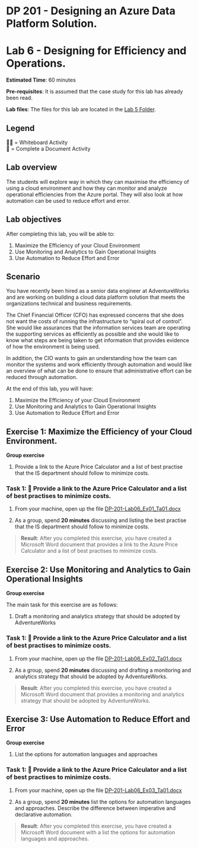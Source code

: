# DP 201 - Designing an Azure Data Platform Solution.
# Lab 6 - Designing for Efficiency and Operations.

**Estimated Time**: 60 minutes

**Pre-requisites**: It is assumed that the case study for this lab has already been read.

**Lab files**: The files for this lab are located in the [Lab 5 Folder](/Labfiles/Starter/DP-201.5/).

## Legend  
👩‍🏫 = Whiteboard Activity  
📄 = Complete a Document Activity

## Lab overview

The students will explore way in which they can maximise the efficiency of using a cloud environment and how they can monitor and analyze operational efficiencies from the Azure portal. They will also look at how automation can be used to reduce effort and error.

## Lab objectives
  
After completing this lab, you will be able to:

1. Maximize the Efficiency of your Cloud Environment
1. Use Monitoring and Analytics to Gain Operational Insights
1. Use Automation to Reduce Effort and Error

## Scenario
  
You have recently been hired as a senior data engineer at AdventureWorks and are working on building a cloud data platform solution that meets the organizations technical and business requirements.

The Chief Financial Officer (CFO) has expressed concerns that she does not want the costs of running the infrastructure to “spiral out of control”. She would like assurances that the information services team are operating the supporting services as efficiently as possible and she would like to know what steps are being taken to get information that provides evidence of how the environment is being used.

In addition, the CIO wants to gain an understanding how the team can monitor the systems and work efficiently through automation and would like an overview of what can be done to ensure that administrative effort can be reduced through automation.

At the end of this lab, you will have:

1. Maximize the Efficiency of your Cloud Environment
1. Use Monitoring and Analytics to Gain Operational Insights
1. Use Automation to Reduce Effort and Error

## Exercise 1: Maximize the Efficiency of your Cloud Environment.

**Group exercise**
  
1. Provide a link to the Azure Price Calculator and a list of best practise that the IS department should follow to minimize costs.

### Task 1: 📄 Provide a link to the Azure Price Calculator and a list of best practises to minimize costs.

1. From your machine, open up the file [DP-201-Lab06_Ex01_Ta01.docx](/Labfiles/Starter/DP-201.6/DP-201-Lab06_Ex01_Ta01.docx) 


1. As a group, spend **20 minutes** discussing and listing the best practise that the IS department should follow to minimize costs.

> **Result**: After you completed this exercise, you have created a Microsoft Word document that provides a link to the Azure Price Calculator and a list of best practises to minimize costs.

## Exercise 2: Use Monitoring and Analytics to Gain Operational Insights

**Group exercise**
  
The main task for this exercise are as follows:

1. Draft a monitoring and analytics strategy that should be adopted by AdventureWorks

### Task 1: 📄 Provide a link to the Azure Price Calculator and a list of best practises to minimize costs.

1. From your machine, open up the file [DP-201-Lab06_Ex02_Ta01.docx](/Labfiles/Starter/DP-201.6/DP-201-Lab06_Ex02_Ta01.docx) 

1. As a group, spend **20 minutes** discussing and drafting a monitoring and analytics strategy that should be adopted by AdventureWorks.

> **Result**: After you completed this exercise, you have created a Microsoft Word document that provides a monitoring and analytics strategy that should be adopted by AdventureWorks.

## Exercise 3: Use Automation to Reduce Effort and Error

**Group exercise**
  
1. List the options for automation languages and approaches

### Task 1: 📄 Provide a link to the Azure Price Calculator and a list of best practises to minimize costs.

1. From your machine, open up the file [DP-201-Lab06_Ex03_Ta01.docx](/Labfiles/Starter/DP-201.6/DP-201-Lab06_Ex03_Ta01.docx) 

1. As a group, spend **20 minutes** list the options for automation languages and approaches. Describe the difference between imperative and declarative automation.

> **Result**: After you completed this exercise, you have created a Microsoft Word document with a list the options for automation languages and approaches.